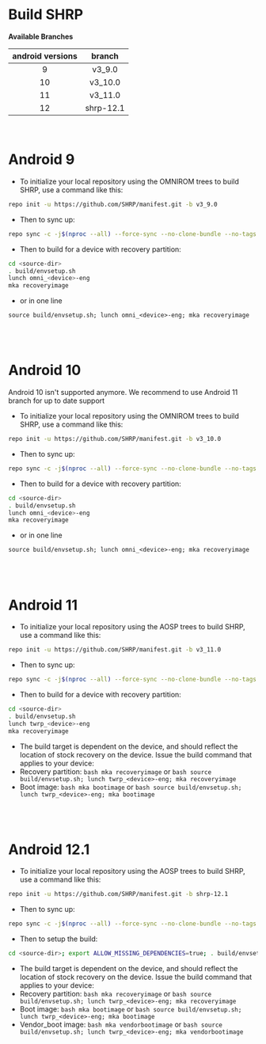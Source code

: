 # Build SHRP

**Available Branches**

| android versions | branch  |
| :--------------: | :-----: |
|        9         | v3_9.0  |
|        10        | v3_10.0 |
|        11        | v3_11.0 |
|        12        | shrp-12.1|

<br />

# Android 9

- To initialize your local repository using the OMNIROM trees to build SHRP, use a command like this:

```bash
repo init -u https://github.com/SHRP/manifest.git -b v3_9.0
```

- Then to sync up:

```bash
repo sync -c -j$(nproc --all) --force-sync --no-clone-bundle --no-tags
```

- Then to build for a device with recovery partition:

```bash
cd <source-dir>
. build/envsetup.sh
lunch omni_<device>-eng
mka recoveryimage
```

- or in one line

```
source build/envsetup.sh; lunch omni_<device>-eng; mka recoveryimage
```

<br /><br />

# Android 10
Android 10 isn't supported anymore. We recommend to use Android 11 branch for up to date support

- To initialize your local repository using the OMNIROM trees to build SHRP, use a command like this:

```bash
repo init -u https://github.com/SHRP/manifest.git -b v3_10.0
```

- Then to sync up:

```bash
repo sync -c -j$(nproc --all) --force-sync --no-clone-bundle --no-tags
```

- Then to build for a device with recovery partition:

```bash
cd <source-dir>
. build/envsetup.sh
lunch omni_<device>-eng
mka recoveryimage
```

- or in one line

```
source build/envsetup.sh; lunch omni_<device>-eng; mka recoveryimage
```

<br /><br />

# Android 11

- To initialize your local repository using the AOSP trees to build SHRP, use a command like this:

```bash
repo init -u https://github.com/SHRP/manifest.git -b v3_11.0
```

- Then to sync up:

```bash
repo sync -c -j$(nproc --all) --force-sync --no-clone-bundle --no-tags
```

- Then to build for a device with recovery partition:

```bash
cd <source-dir>
. build/envsetup.sh
lunch twrp_<device>-eng
mka recoveryimage
```

- The build target is dependent on the device, and should reflect the location of stock recovery on the device. Issue the build command that applies to your device:
- Recovery partition: ```bash mka recoveryimage``` or ```bash source build/envsetup.sh; lunch twrp_<device>-eng; mka recoveryimage```
- Boot image: ```bash mka bootimage``` or ```bash source build/envsetup.sh; lunch twrp_<device>-eng; mka bootimage```

<br /><br />

# Android 12.1

- To initialize your local repository using the AOSP trees to build SHRP, use a command like this:

```bash
repo init -u https://github.com/SHRP/manifest.git -b shrp-12.1
```

- Then to sync up:

```bash
repo sync -c -j$(nproc --all) --force-sync --no-clone-bundle --no-tags
```
- Then to setup the build:
```bash
cd <source-dir>; export ALLOW_MISSING_DEPENDENCIES=true; . build/envsetup.sh; lunch twrp_<device>-eng
```

- The build target is dependent on the device, and should reflect the location of stock recovery on the device. Issue the build command that applies to your device:
- Recovery partition: ```bash mka recoveryimage``` or ```bash source build/envsetup.sh; lunch twrp_<device>-eng; mka recoveryimage```
- Boot image: ```bash mka bootimage``` or ```bash source build/envsetup.sh; lunch twrp_<device>-eng; mka bootimage```
- Vendor_boot image: ```bash mka vendorbootimage``` or ```bash source build/envsetup.sh; lunch twrp_<device>-eng; mka vendorbootimage```
